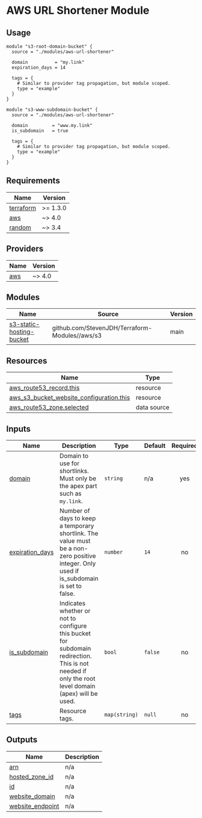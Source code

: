 # AWS URL Shortener Module

## Usage

```hcl
module "s3-root-domain-bucket" {
  source = "./modules/aws-url-shortener"

  domain          = "my.link"
  expiration_days = 14

  tags = {
    # Similar to provider tag propagation, but module scoped.
    type = "example"
  }
}

module "s3-www-subdomain-bucket" {
  source = "./modules/aws-url-shortener"

  domain         = "www.my.link"
  is_subdomain   = true

  tags = {
    # Similar to provider tag propagation, but module scoped.
    type = "example"
  }
}
```

<!-- BEGIN_TF_DOCS -->
## Requirements

| Name | Version |
|------|---------|
| <a name="requirement_terraform"></a> [terraform](#requirement\_terraform) | >= 1.3.0 |
| <a name="requirement_aws"></a> [aws](#requirement\_aws) | ~> 4.0 |
| <a name="requirement_random"></a> [random](#requirement\_random) | ~> 3.4 |

## Providers

| Name | Version |
|------|---------|
| <a name="provider_aws"></a> [aws](#provider\_aws) | ~> 4.0 |

## Modules

| Name | Source | Version |
|------|--------|---------|
| <a name="module_s3-static-hosting-bucket"></a> [s3-static-hosting-bucket](#module\_s3-static-hosting-bucket) | github.com/StevenJDH/Terraform-Modules//aws/s3 | main |

## Resources

| Name | Type |
|------|------|
| [aws_route53_record.this](https://registry.terraform.io/providers/hashicorp/aws/latest/docs/resources/route53_record) | resource |
| [aws_s3_bucket_website_configuration.this](https://registry.terraform.io/providers/hashicorp/aws/latest/docs/resources/s3_bucket_website_configuration) | resource |
| [aws_route53_zone.selected](https://registry.terraform.io/providers/hashicorp/aws/latest/docs/data-sources/route53_zone) | data source |

## Inputs

| Name | Description | Type | Default | Required |
|------|-------------|------|---------|:--------:|
| <a name="input_domain"></a> [domain](#input\_domain) | Domain to use for shortlinks. Must only be the apex part such as `my.link`. | `string` | n/a | yes |
| <a name="input_expiration_days"></a> [expiration\_days](#input\_expiration\_days) | Number of days to keep a temporary shortlink. The value must be a non-zero positive integer. Only used if is\_subdomain is set to false. | `number` | `14` | no |
| <a name="input_is_subdomain"></a> [is\_subdomain](#input\_is\_subdomain) | Indicates whether or not to configure this bucket for subdomain redirection. This is not needed if only the root level domain (apex) will be used. | `bool` | `false` | no |
| <a name="input_tags"></a> [tags](#input\_tags) | Resource tags. | `map(string)` | `null` | no |

## Outputs

| Name | Description |
|------|-------------|
| <a name="output_arn"></a> [arn](#output\_arn) | n/a |
| <a name="output_hosted_zone_id"></a> [hosted\_zone\_id](#output\_hosted\_zone\_id) | n/a |
| <a name="output_id"></a> [id](#output\_id) | n/a |
| <a name="output_website_domain"></a> [website\_domain](#output\_website\_domain) | n/a |
| <a name="output_website_endpoint"></a> [website\_endpoint](#output\_website\_endpoint) | n/a |
<!-- END_TF_DOCS -->